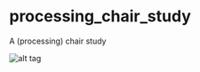 # processing_chair_study
A (processing) chair study


![alt tag](https://raw.githubusercontent.com/rekii/processing_chair_study/master/bin/data/chair.png)